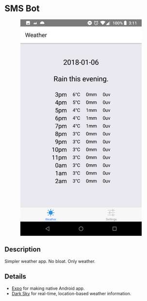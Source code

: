 # SMS Bot

<p align="center">
    <img title="screenshot" src="screenshot.png" width="400" />
</p>

## Description

Simpler weather app. No bloat. Only weather.

## Details

* [Expo](https://expo.io/) for making native Android app.
* [Dark Sky](https://darksky.net/dev) for real-time, location-based weather information.
